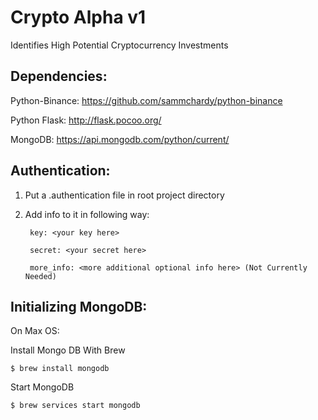 Crypto Alpha v1
================================
Identifies High Potential Cryptocurrency Investments

Dependencies:
-------------

Python-Binance:
https://github.com/sammchardy/python-binance

Python Flask:
http://flask.pocoo.org/

MongoDB:
https://api.mongodb.com/python/current/

Authentication:
---------------

1. Put a .authentication file in root project directory
2. Add info to it in following way:

	    key: <your key here>
	
	    secret: <your secret here>
	
	    more_info: <more additional optional info here> (Not Currently Needed)


Initializing MongoDB:
--------------------
On Max OS:

   Install Mongo DB With Brew
   
    $ brew install mongodb
            
   Start MongoDB
   
    $ brew services start mongodb